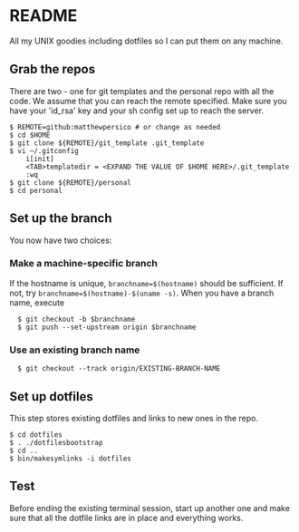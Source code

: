 # README
All my UNIX goodies including dotfiles so I can put them on any machine.

## Grab the repos
There are two - one for git templates and the personal repo with all the code.
We assume that you can reach the remote specified. Make sure you have your 'id_rsa' key and your sh config set up to reach the server.

```
$ REMOTE=github:matthewpersico # or change as needed
$ cd $HOME
$ git clone ${REMOTE}/git_template .git_template
$ vi ~/.gitconfig
    i[init]
    <TAB>templatedir = <EXPAND THE VALUE OF $HOME HERE>/.git_template
    :wq
$ git clone ${REMOTE}/personal
$ cd personal
```

## Set up the branch
You now have two choices:
### Make a machine-specific branch
If the hostname is unique, `branchname=$(hostname)` should be sufficient. If not, try `branchname=$(hostname)-$(uname -s)`. When you have a branch name, execute
```
  $ git checkout -b $branchname
  $ git push --set-upstream origin $branchname
```
### Use an existing branch name
```
  $ git checkout --track origin/EXISTING-BRANCH-NAME
```

## Set up dotfiles
This step stores existing dotfiles and links to new ones in the repo.
```
$ cd dotfiles
$ . ./dotfilesbootstrap
$ cd ..
$ bin/makesymlinks -i dotfiles
```

## Test
Before ending the existing terminal session, start up another one and make sure that all the dotfile links are in place and everything works.
